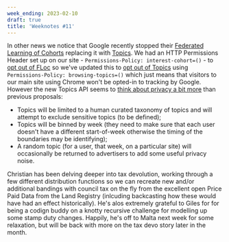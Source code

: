 ```yaml
---
week_ending: 2023-02-10
draft: true
title: 'Weeknotes #11'
---
```


In other news we notice that Google recently stopped their [Federated Learning of Cohorts](https://privacysandbox.com/proposals/floc) replacing it with [Topics](https://privacysandbox.com/proposals/topics/). We had an HTTP Permissions Header set up on our site - `Permissions-Policy: interest-cohort=()` - to [opt out of FLoc](https://plausible.io/blog/google-floc#how-to-opt-out-of-floc-as-a-web-developer-set-a-permissions-policy) so we've updated this to [opt out of Topics](https://github.com/patcg-individual-drafts/topics#specific-details) using `Permissions-Policy: browsing-topics=()` which just means that visitors to our main site using Chrome won't be opted-in to tracking by Google. However the new Topics API seems to [think about privacy a bit more](https://github.com/patcg-individual-drafts/topics#privacy-goals) than previous proposals:
  * Topics will be limited to a human curated taxonomy of topics and will attempt to exclude sensitive topics (to be defined);
  * Topics will be binned by week (they need to make sure that each user doesn't have a different start-of-week otherwise the timing of the boundaries may be identifying);
  * A random topic (for a user, that week, on a particular site) will occasionally be returned to advertisers to add some useful privacy noise.

Christian has been delving deeper into tax devolution, working through a few different distribution functions so we can recreate new and/or additional bandings with council tax on the fly from the excellent open Price Paid Data from the Land Registry (inlcuding backcasting how these would have had an effect historically). He's alos extremely grateful to Giles for for being a codign buddy on a knotty recursive challenge for modelling up some stamp duty changes. Happily, he's off to Malta next week for some relaxation, but will be back with more on the tax devo story later in the month.
